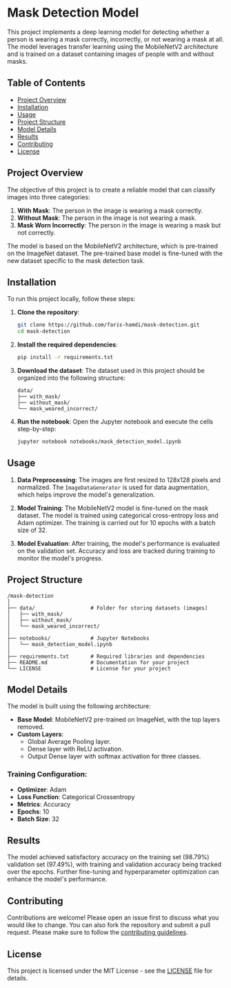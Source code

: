 # Mask Detection Model

This project implements a deep learning model for detecting whether a person is wearing a mask correctly, incorrectly, or not wearing a mask at all. The model leverages transfer learning using the MobileNetV2 architecture and is trained on a dataset containing images of people with and without masks.

## Table of Contents
- [Project Overview](#project-overview)
- [Installation](#installation)
- [Usage](#usage)
- [Project Structure](#project-structure)
- [Model Details](#model-details)
- [Results](#results)
- [Contributing](#contributing)
- [License](#license)

## Project Overview

The objective of this project is to create a reliable model that can classify images into three categories:
1. **With Mask**: The person in the image is wearing a mask correctly.
2. **Without Mask**: The person in the image is not wearing a mask.
3. **Mask Worn Incorrectly**: The person in the image is wearing a mask but not correctly.

The model is based on the MobileNetV2 architecture, which is pre-trained on the ImageNet dataset. The pre-trained base model is fine-tuned with the new dataset specific to the mask detection task.

## Installation

To run this project locally, follow these steps:

1. **Clone the repository**:
    ```bash
    git clone https://github.com/faris-hamdi/mask-detection.git
    cd mask-detection
    ```

2. **Install the required dependencies**:
    ```bash
    pip install -r requirements.txt
    ```

3. **Download the dataset**:
    The dataset used in this project should be organized into the following structure:
    ```
    data/
    ├── with_mask/
    ├── without_mask/
    └── mask_weared_incorrect/
    ```

4. **Run the notebook**:
    Open the Jupyter notebook and execute the cells step-by-step:
    ```bash
    jupyter notebook notebooks/mask_detection_model.ipynb
    ```

## Usage

1. **Data Preprocessing**: 
    The images are first resized to 128x128 pixels and normalized. The `ImageDataGenerator` is used for data augmentation, which helps improve the model's generalization.

2. **Model Training**: 
    The MobileNetV2 model is fine-tuned on the mask dataset. The model is trained using categorical cross-entropy loss and Adam optimizer. The training is carried out for 10 epochs with a batch size of 32.

3. **Model Evaluation**: 
    After training, the model's performance is evaluated on the validation set. Accuracy and loss are tracked during training to monitor the model's progress.

## Project Structure

```plaintext
/mask-detection
│
├── data/                  # Folder for storing datasets (images)
│   ├── with_mask/
│   ├── without_mask/
│   └── mask_weared_incorrect/
│
├── notebooks/             # Jupyter Notebooks
│   └── mask_detection_model.ipynb
│
├── requirements.txt       # Required libraries and dependencies
├── README.md              # Documentation for your project
└── LICENSE                # License for your project
```

## Model Details

The model is built using the following architecture:
- **Base Model**: MobileNetV2 pre-trained on ImageNet, with the top layers removed.
- **Custom Layers**: 
  - Global Average Pooling layer.
  - Dense layer with ReLU activation.
  - Output Dense layer with softmax activation for three classes.

### Training Configuration:
- **Optimizer**: Adam
- **Loss Function**: Categorical Crossentropy
- **Metrics**: Accuracy
- **Epochs**: 10
- **Batch Size**: 32

## Results

The model achieved satisfactory accuracy on the training set (98.79%) validation set (97.49%), with training and validation accuracy being tracked over the epochs. Further fine-tuning and hyperparameter optimization can enhance the model's performance.

## Contributing

Contributions are welcome! Please open an issue first to discuss what you would like to change. You can also fork the repository and submit a pull request. Please make sure to follow the [contributing guidelines](CONTRIBUTING.md).

## License

This project is licensed under the MIT License - see the [LICENSE](LICENSE) file for details.
